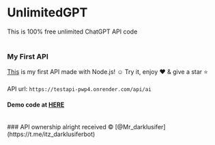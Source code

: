 # UnlimitedGPT
This is 100% free unlimited ChatGPT API code
<br><br>

### My First API
[This](https://testapi-pwp4.onrender.com/api/ai) is my first API made with Node.js! ☺ Try it, enjoy ♥ & give a star ⭐ 
<br><br>
API url: ```
    https://testapi-pwp4.onrender.com/api/ai
    ```
#### Demo code at [HERE](https://github.com/DarkLusifer/UnlimitedGPT/blob/main/chatGPT.py)
<br>
### API ownership alright received ©️ [@Mr_darklusifer](https://t.me/itz_darklusiferbot)

